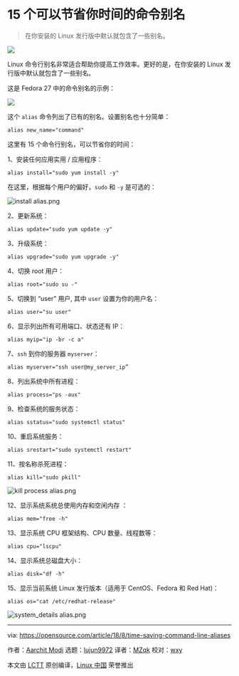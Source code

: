 15 个可以节省你时间的命令别名
======
> 在你安装的 Linux 发行版中默认就包含了一些别名。

![](https://opensource.com/sites/default/files/styles/image-full-size/public/lead-images/computer_keyboard_laptop_development_blue.png?itok=IfckxN48)

Linux 命令行别名非常适合帮助你提高工作效率。更好的是，在你安装的 Linux 发行版中默认就包含了一些别名。

这是 Fedora 27 中的命令别名的示例：

![](https://opensource.com/sites/default/files/uploads/default.png)

这个 `alias` 命令列出了已有的别名。设置别名也十分简单：

```
alias new_name="command"
```

这里有 15 个命令行别名，可以节省你的时间：

1、安装任何应用实用 / 应用程序：

```
alias install="sudo yum install -y"
```

在这里，根据每个用户的偏好，`sudo` 和 `-y` 是可选的：

![install alias.png][2]

2、更新系统：

```
alias update="sudo yum update -y"
```

3、升级系统：

```
alias upgrade="sudo yum upgrade -y"
```

4、切换 root 用户：

```
alias root="sudo su -"
```

5、切换到 “user” 用户, 其中 `user` 设置为你的用户名：

```
alias user="su user"
```

6、显示列出所有可用端口、状态还有 IP：

```
alias myip="ip -br -c a"
```

7、`ssh` 到你的服务器 `myserver`：

```
alias myserver="ssh user@my_server_ip”
```

8、列出系统中所有进程：

```
alias process="ps -aux"
```

9、检查系统的服务状态：

```
alias sstatus="sudo systemctl status"
```

10、重启系统服务：

```
alias srestart="sudo systemctl restart"
```

11、按名称杀死进程：

```
alias kill="sudo pkill"
```

![kill process alias.png][4]

12、显示系统系统总使用内存和空闲内存 ：

```
alias mem="free -h"
```

13、显示系统 CPU 框架结构、CPU 数量、线程数等：

```
alias cpu="lscpu"
```

14、显示系统总磁盘大小：

```
alias disk="df -h"
```

15、显示当前系统 Linux 发行版本（适用于 CentOS、Fedora 和 Red Hat)：

```
alias os="cat /etc/redhat-release"
```

![system_details alias.png][6]


--------------------------------------------------------------------------------

via: https://opensource.com/article/18/8/time-saving-command-line-aliases

作者：[Aarchit Modi][a]
选题：[lujun9972](https://github.com/lujun9972)
译者：[MZqk](https://github.com/MZqk)
校对：[wxy](https://github.com/wxy)

本文由 [LCTT](https://github.com/LCTT/TranslateProject) 原创编译，[Linux 中国](https://linux.cn/) 荣誉推出

[a]:https://opensource.com/users/architmodi
[2]:https://opensource.com/sites/default/files/uploads/install.png (install alias.png)
[4]:https://opensource.com/sites/default/files/uploads/kill.png (kill process alias.png)
[6]:https://opensource.com/sites/default/files/uploads/system_details.png (system_details alias.png)
